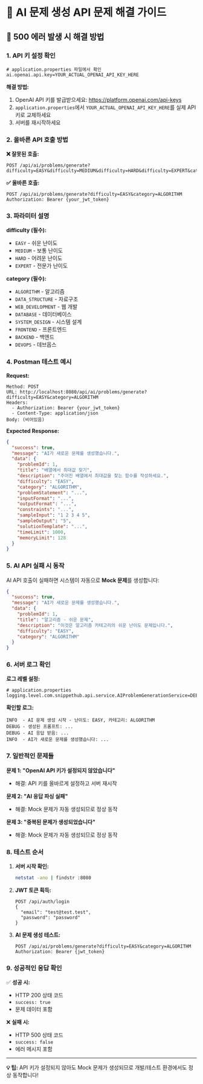 # 🔧 **AI 문제 생성 API 문제 해결 가이드**

## 🚨 **500 에러 발생 시 해결 방법**

### **1. API 키 설정 확인**
```properties
# application.properties 파일에서 확인
ai.openai.api.key=YOUR_ACTUAL_OPENAI_API_KEY_HERE
```

**해결 방법:**
1. OpenAI API 키를 발급받으세요: https://platform.openai.com/api-keys
2. `application.properties`에서 `YOUR_ACTUAL_OPENAI_API_KEY_HERE`를 실제 API 키로 교체하세요
3. 서버를 재시작하세요

### **2. 올바른 API 호출 방법**

**❌ 잘못된 호출:**
```http
POST /api/ai/problems/generate?difficulty=EASY&difficulty=MEDIUM&difficulty=HARD&difficulty=EXPERT&category=ALGORITHM&category=DATA_STRUCTURE&category=WEB_DEVELOPMENT&category=DATABASE&category=SYSTEM_DESIGN&category=FRONTEND&category=BACKEND&category=DEVOPS
```

**✅ 올바른 호출:**
```http
POST /api/ai/problems/generate?difficulty=EASY&category=ALGORITHM
Authorization: Bearer {your_jwt_token}
```

### **3. 파라미터 설명**

**difficulty (필수):**
- `EASY` - 쉬운 난이도
- `MEDIUM` - 보통 난이도  
- `HARD` - 어려운 난이도
- `EXPERT` - 전문가 난이도

**category (필수):**
- `ALGORITHM` - 알고리즘
- `DATA_STRUCTURE` - 자료구조
- `WEB_DEVELOPMENT` - 웹 개발
- `DATABASE` - 데이터베이스
- `SYSTEM_DESIGN` - 시스템 설계
- `FRONTEND` - 프론트엔드
- `BACKEND` - 백엔드
- `DEVOPS` - 데브옵스

### **4. Postman 테스트 예시**

**Request:**
```
Method: POST
URL: http://localhost:8080/api/ai/problems/generate?difficulty=EASY&category=ALGORITHM
Headers:
  - Authorization: Bearer {your_jwt_token}
  - Content-Type: application/json
Body: (비어있음)
```

**Expected Response:**
```json
{
  "success": true,
  "message": "AI가 새로운 문제를 생성했습니다.",
  "data": {
    "problemId": 1,
    "title": "배열에서 최대값 찾기",
    "description": "주어진 배열에서 최대값을 찾는 함수를 작성하세요.",
    "difficulty": "EASY",
    "category": "ALGORITHM",
    "problemStatement": "...",
    "inputFormat": "...",
    "outputFormat": "...",
    "constraints": "...",
    "sampleInput": "1 2 3 4 5",
    "sampleOutput": "5",
    "solutionTemplate": "...",
    "timeLimit": 1000,
    "memoryLimit": 128
  }
}
```

### **5. AI API 실패 시 동작**

AI API 호출이 실패하면 시스템이 자동으로 **Mock 문제**를 생성합니다:

```json
{
  "success": true,
  "message": "AI가 새로운 문제를 생성했습니다.",
  "data": {
    "problemId": 1,
    "title": "알고리즘 - 쉬운 문제",
    "description": "이것은 알고리즘 카테고리의 쉬운 난이도 문제입니다.",
    "difficulty": "EASY",
    "category": "ALGORITHM"
  }
}
```

### **6. 서버 로그 확인**

**로그 레벨 설정:**
```properties
# application.properties
logging.level.com.snippethub.api.service.AIProblemGenerationService=DEBUG
```

**확인할 로그:**
```
INFO  - AI 문제 생성 시작 - 난이도: EASY, 카테고리: ALGORITHM
DEBUG - 생성된 프롬프트: ...
DEBUG - AI 응답 받음: ...
INFO  - AI가 새로운 문제를 생성했습니다: ...
```

### **7. 일반적인 문제들**

**문제 1: "OpenAI API 키가 설정되지 않았습니다"**
- 해결: API 키를 올바르게 설정하고 서버 재시작

**문제 2: "AI 응답 파싱 실패"**
- 해결: Mock 문제가 자동 생성되므로 정상 동작

**문제 3: "중복된 문제가 생성되었습니다"**
- 해결: Mock 문제가 자동 생성되므로 정상 동작

### **8. 테스트 순서**

1. **서버 시작 확인:**
   ```bash
   netstat -ano | findstr :8080
   ```

2. **JWT 토큰 획득:**
   ```http
   POST /api/auth/login
   {
     "email": "test@test.test",
     "password": "password"
   }
   ```

3. **AI 문제 생성 테스트:**
   ```http
   POST /api/ai/problems/generate?difficulty=EASY&category=ALGORITHM
   Authorization: Bearer {jwt_token}
   ```

### **9. 성공적인 응답 확인**

✅ **성공 시:**
- HTTP 200 상태 코드
- `success: true`
- 문제 데이터 포함

❌ **실패 시:**
- HTTP 500 상태 코드
- `success: false`
- 에러 메시지 포함

---

**💡 팁:** API 키가 설정되지 않아도 Mock 문제가 생성되므로 개발/테스트 환경에서도 정상 동작합니다! 
